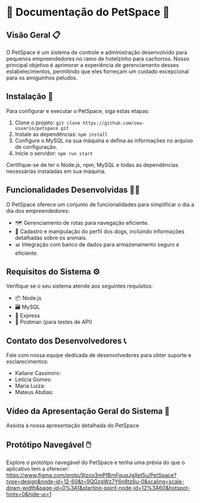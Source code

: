 # 🐾 Documentação do PetSpace 🐶

## Visão Geral 📋

O PetSpace é um sistema de controle e administração desenvolvido para pequenos empreendedores no ramo de hotelzinho para cachorros. Nosso principal objetivo é aprimorar a experiência de gerenciamento desses estabelecimentos, permitindo que eles forneçam um cuidado excepcional para os amiguinhos peludos.

## Instalação 🚀

Para configurar e executar o PetSpace, siga estas etapas:

1. Clone o projeto: `git clone https://github.com/seu-usuario/petspace.git`
2. Instale as dependências: `npm install`
3. Configure o MySQL na sua máquina e defina as informações no arquivo de configuração.
4. Inicie o servidor: `npm run start`

Certifique-se de ter o Node.js, npm, MySQL e todas as dependências necessárias instaladas em sua máquina.

## Funcionalidades Desenvolvidas 🐕‍🦺

O PetSpace oferece um conjunto de funcionalidades para simplificar o dia a dia dos empreendedores:

- 🗺️ Gerenciamento de rotas para navegação eficiente.
- 🐶 Cadastro e manipulação do perfil dos dogs, incluindo informações detalhadas sobre os animais.
- 📊 Integração com banco de dados para armazenamento seguro e eficiente.

## Requisitos do Sistema ⚙️

Verifique se o seu sistema atende aos seguintes requisitos:

- 📦 Node.js
- 🗃️ MySQL
- 🚀 Express
- 💌 Postman (para testes de API)

## Contato dos Desenvolvedores 📞

Fale com nossa equipe dedicada de desenvolvedores para obter suporte e esclarecimentos:

- Kailane Cassimiro: 
- Letícia Gomes: 
- Maria Luiza: 
- Mateus Abdias: 
## Vídeo da Apresentação Geral do Sistema 🎥

Assista à nossa apresentação detalhada do PetSpace 

## Protótipo Navegável 🖱️

Explore o protótipo navegável do PetSpace e tenha uma prévia do que o aplicativo tem a oferecer: https://www.figma.com/proto/9jzco3mPfBmFquqJgXeI5u/PetSpace?type=design&node-id=12-60&t=9QGzgWz7Y6n8tz6u-0&scaling=scale-down-width&page-id=0%3A1&starting-point-node-id=12%3A60&hotspot-hints=0&hide-ui=1

